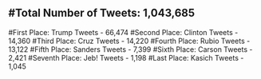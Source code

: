 #Total Number of Tweets: 1,043,685 
---
#First Place: Trump Tweets - 66,474
#Second Place: Clinton Tweets - 14,360
#Third Place: Cruz Tweets - 14,220
#Fourth Place: Rubio Tweets - 13,122
#Fifth Place: Sanders Tweets - 7,399
#Sixth Place: Carson Tweets - 2,421
#Seventh Place: Jeb! Tweets - 1,198
#Last Place: Kasich Tweets - 1,045

